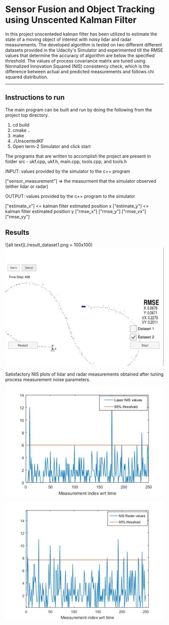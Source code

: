 # Sensor Fusion and Object Tracking using Unscented Kalman Filter

In this project unscenteded kalman filter has been utilized to estimate the state of a moving object of interest with noisy lidar and radar measurements. The developed algorithm is tested on two different different datasets provided in the Udacity's Simulator and experimented till the RMSE values that determine the accuracy of algorithm are below the specified threshold. The values of process covariance matrix are tuned using Normalized Innovation Squared (NIS) consistency check, which is the difference between actual and predicted measurements and follows chi squared distribution.

[//]: # (Image References)
[image1]: ./result_dataset1.png
[image2]: ./result_dataset2.png
[image3]: ./Laser_nis.jpg
[image4]: ./NIS_radar.jpg

---

## Instructions to run

The main program can be built and run by doing the following from the project top directory.

1. cd build
2. cmake ..
3. make
4. ./UnscentedKF
5. Open term-2 Simulator and click start 

The programs that are written to accomplish the project are present in folder src - ukf.cpp, ukf.h, main.cpp, tools.cpp, and tools.h

INPUT: values provided by the simulator to the c++ program

["sensor_measurement"] => the measurment that the simulator observed (either lidar or radar)

OUTPUT: values provided by the c++ program to the simulator

["estimate_x"] <= kalman filter estimated position x
["estimate_y"] <= kalman filter estimated position y
["rmse_x"]
["rmse_y"]
["rmse_vx"]
["rmse_vy"]

## Results

![alt text](./result_dataset1.png = 100x100)
![alt text][image2]

Satisfactory NIS plots of lidar and radar measurements obtained after tuning process measurement noise parameters.

![alt text][image3]

![alt text][image4]


